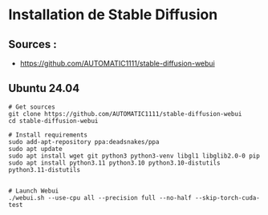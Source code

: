 # Installation de Stable Diffusion

## Sources :

- https://github.com/AUTOMATIC1111/stable-diffusion-webui

## Ubuntu 24.04

```
# Get sources
git clone https://github.com/AUTOMATIC1111/stable-diffusion-webui
cd stable-diffusion-webui

# Install requirements
sudo add-apt-repository ppa:deadsnakes/ppa
sudo apt update
sudo apt install wget git python3 python3-venv libgl1 libglib2.0-0 pip
sudo apt install python3.11 python3.10 python3.10-distutils python3.11-distutils


# Launch Webui
./webui.sh --use-cpu all --precision full --no-half --skip-torch-cuda-test
```

